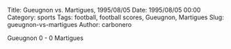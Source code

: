 Title: Gueugnon vs. Martigues, 1995/08/05
Date: 1995/08/05 00:00
Category: sports
Tags: football, football scores, Gueugnon, Martigues
Slug: gueugnon-vs-martigues
Author: carbonero


Gueugnon 0 - 0 Martigues
